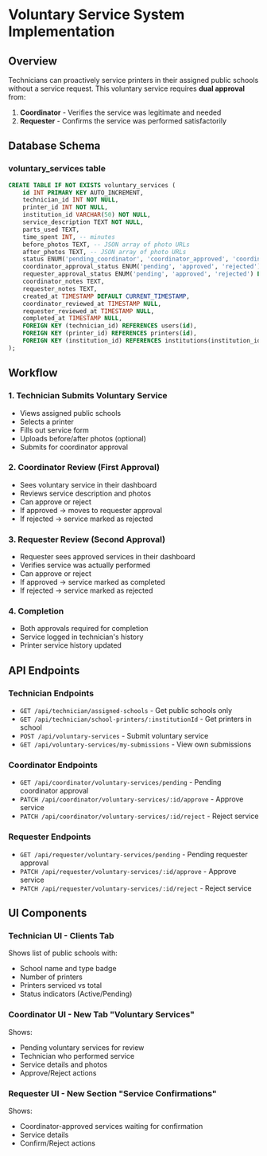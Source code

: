 # Voluntary Service System Implementation

## Overview
Technicians can proactively service printers in their assigned public schools without a service request. This voluntary service requires **dual approval** from:
1. **Coordinator** - Verifies the service was legitimate and needed
2. **Requester** - Confirms the service was performed satisfactorily

## Database Schema

### voluntary_services table
```sql
CREATE TABLE IF NOT EXISTS voluntary_services (
    id INT PRIMARY KEY AUTO_INCREMENT,
    technician_id INT NOT NULL,
    printer_id INT NOT NULL,
    institution_id VARCHAR(50) NOT NULL,
    service_description TEXT NOT NULL,
    parts_used TEXT,
    time_spent INT, -- minutes
    before_photos TEXT, -- JSON array of photo URLs
    after_photos TEXT, -- JSON array of photo URLs
    status ENUM('pending_coordinator', 'coordinator_approved', 'coordinator_rejected', 'pending_requester', 'requester_approved', 'requester_rejected', 'completed', 'cancelled') DEFAULT 'pending_coordinator',
    coordinator_approval_status ENUM('pending', 'approved', 'rejected') DEFAULT 'pending',
    requester_approval_status ENUM('pending', 'approved', 'rejected') DEFAULT 'pending',
    coordinator_notes TEXT,
    requester_notes TEXT,
    created_at TIMESTAMP DEFAULT CURRENT_TIMESTAMP,
    coordinator_reviewed_at TIMESTAMP NULL,
    requester_reviewed_at TIMESTAMP NULL,
    completed_at TIMESTAMP NULL,
    FOREIGN KEY (technician_id) REFERENCES users(id),
    FOREIGN KEY (printer_id) REFERENCES printers(id),
    FOREIGN KEY (institution_id) REFERENCES institutions(institution_id)
);
```

## Workflow

### 1. Technician Submits Voluntary Service
- Views assigned public schools
- Selects a printer
- Fills out service form
- Uploads before/after photos (optional)
- Submits for coordinator approval

### 2. Coordinator Review (First Approval)
- Sees voluntary service in their dashboard
- Reviews service description and photos
- Can approve or reject
- If approved → moves to requester approval
- If rejected → service marked as rejected

### 3. Requester Review (Second Approval)
- Requester sees approved services in their dashboard
- Verifies service was actually performed
- Can approve or reject
- If approved → service marked as completed
- If rejected → service marked as rejected

### 4. Completion
- Both approvals required for completion
- Service logged in technician's history
- Printer service history updated

## API Endpoints

### Technician Endpoints
- `GET /api/technician/assigned-schools` - Get public schools only
- `GET /api/technician/school-printers/:institutionId` - Get printers in school
- `POST /api/voluntary-services` - Submit voluntary service
- `GET /api/voluntary-services/my-submissions` - View own submissions

### Coordinator Endpoints
- `GET /api/coordinator/voluntary-services/pending` - Pending coordinator approval
- `PATCH /api/coordinator/voluntary-services/:id/approve` - Approve service
- `PATCH /api/coordinator/voluntary-services/:id/reject` - Reject service

### Requester Endpoints
- `GET /api/requester/voluntary-services/pending` - Pending requester approval
- `PATCH /api/requester/voluntary-services/:id/approve` - Approve service
- `PATCH /api/requester/voluntary-services/:id/reject` - Reject service

## UI Components

### Technician UI - Clients Tab
Shows list of public schools with:
- School name and type badge
- Number of printers
- Printers serviced vs total
- Status indicators (Active/Pending)

### Coordinator UI - New Tab "Voluntary Services"
Shows:
- Pending voluntary services for review
- Technician who performed service
- Service details and photos
- Approve/Reject actions

### Requester UI - New Section "Service Confirmations"
Shows:
- Coordinator-approved services waiting for confirmation
- Service details
- Confirm/Reject actions
